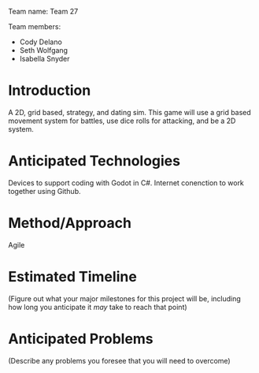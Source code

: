 Team name:
Team 27

Team members:
* Cody Delano
* Seth Wolfgang
* Isabella Snyder


# Introduction

A 2D, grid based, strategy, and dating sim. This game will use a grid based movement system for battles, use dice rolls for attacking, and be a 2D system. 

# Anticipated Technologies

Devices to support coding with Godot in C#.
Internet conenction to work together using Github.

# Method/Approach

Agile

# Estimated Timeline

(Figure out what your major milestones for this project will be, including how long you anticipate it *may* take to reach that point)

# Anticipated Problems

(Describe any problems you foresee that you will need to overcome)
